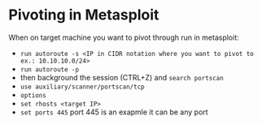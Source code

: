 # Pivoting in Metasploit

When on target machine you want to pivot through run in metasploit:

* `run autoroute -s <IP in CIDR notation where you want to pivot to ex.: 10.10.10.0/24>`
* `run autoroute -p`
* then background the session (CTRL+Z) and `search portscan`
* `use auxiliary/scanner/portscan/tcp`
* `options`
* `set rhosts <target IP>`
* `set ports 445` port 445 is an exapmle it can be any port
